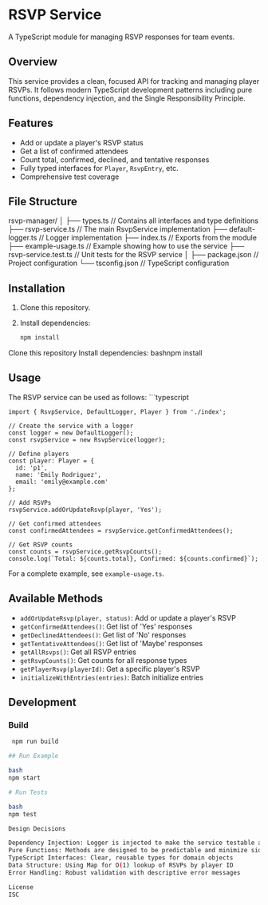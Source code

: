 # RSVP Service

A TypeScript module for managing RSVP responses for team events.

## Overview

This service provides a clean, focused API for tracking and managing player RSVPs. It follows modern TypeScript development patterns including pure functions, dependency injection, and the Single Responsibility Principle.

## Features

- Add or update a player's RSVP status
- Get a list of confirmed attendees
- Count total, confirmed, declined, and tentative responses
- Fully typed interfaces for `Player`, `RsvpEntry`, etc.
- Comprehensive test coverage

## File Structure
rsvp-manager/
│
├── types.ts                  // Contains all interfaces and type definitions
├── rsvp-service.ts           // The main RsvpService implementation
├── default-logger.ts         // Logger implementation
├── index.ts                  // Exports from the module
├── example-usage.ts          // Example showing how to use the service
├── rsvp-service.test.ts      // Unit tests for the RSVP service
│
├── package.json              // Project configuration
└── tsconfig.json             // TypeScript configuration

## Installation

1. Clone this repository.
2. Install dependencies:

   ```bash
   npm install

Clone this repository
Install dependencies:
bashnpm install


## Usage
The RSVP service can be used as follows:
    ```typescript
    
    import { RsvpService, DefaultLogger, Player } from './index';
    
    // Create the service with a logger
    const logger = new DefaultLogger();
    const rsvpService = new RsvpService(logger);
    
    // Define players
    const player: Player = { 
      id: 'p1', 
      name: 'Emily Rodriguez', 
      email: 'emily@example.com' 
    };
    
    // Add RSVPs
    rsvpService.addOrUpdateRsvp(player, 'Yes');
    
    // Get confirmed attendees
    const confirmedAttendees = rsvpService.getConfirmedAttendees();
    
    // Get RSVP counts
    const counts = rsvpService.getRsvpCounts();
    console.log(`Total: ${counts.total}, Confirmed: ${counts.confirmed}`);


For a complete example, see `example-usage.ts`.

## Available Methods

- `addOrUpdateRsvp(player, status)`: Add or update a player's RSVP
- `getConfirmedAttendees()`: Get list of 'Yes' responses
- `getDeclinedAttendees()`: Get list of 'No' responses
- `getTentativeAttendees()`: Get list of 'Maybe' responses
- `getAllRsvps()`: Get all RSVP entries
- `getRsvpCounts()`: Get counts for all response types
- `getPlayerRsvp(playerId)`: Get a specific player's RSVP
- `initializeWithEntries(entries)`: Batch initialize entries

## Development

### Build
  ```bash
   npm run build

## Run Example

  bash
  npm start
  
# Run Tests

bash
npm test
  
Design Decisions

Dependency Injection: Logger is injected to make the service testable and adaptable
Pure Functions: Methods are designed to be predictable and minimize side effects
TypeScript Interfaces: Clear, reusable types for domain objects
Data Structure: Using Map for O(1) lookup of RSVPs by player ID
Error Handling: Robust validation with descriptive error messages

License
ISC
